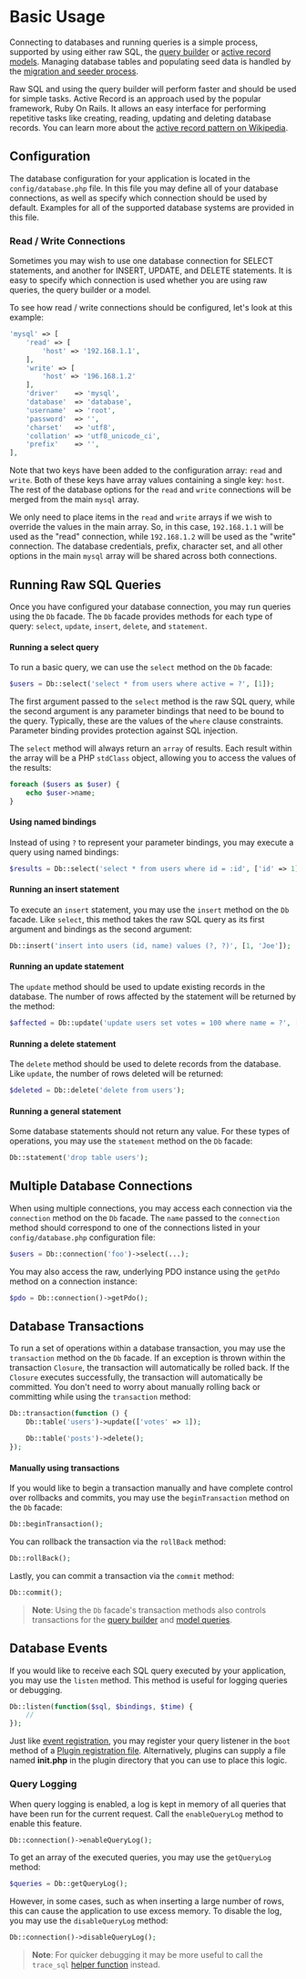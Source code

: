 # Basic Usage

Connecting to databases and running queries is a simple process, supported by using either raw SQL, the [query builder](../database/query) or [active record models](../database/model). Managing database tables and populating seed data is handled by the [migration and seeder process](../database/structure).

Raw SQL and using the query builder will perform faster and should be used for simple tasks. Active Record is an approach used by the popular framework, Ruby On Rails. It allows an easy interface for performing repetitive tasks like creating, reading, updating and deleting database records. You can learn more about the [active record pattern on Wikipedia](http://en.wikipedia.org/wiki/Active_record_pattern).

## Configuration

The database configuration for your application is located in the `config/database.php` file. In this file you may define all of your database connections, as well as specify which connection should be used by default. Examples for all of the supported database systems are provided in this file.

### Read / Write Connections

Sometimes you may wish to use one database connection for SELECT statements, and another for INSERT, UPDATE, and DELETE statements. It is easy to specify which connection is used whether you are using raw queries, the query builder or a model.

To see how read / write connections should be configured, let's look at this example:

```php
'mysql' => [
    'read' => [
        'host' => '192.168.1.1',
    ],
    'write' => [
        'host' => '196.168.1.2'
    ],
    'driver'    => 'mysql',
    'database'  => 'database',
    'username'  => 'root',
    'password'  => '',
    'charset'   => 'utf8',
    'collation' => 'utf8_unicode_ci',
    'prefix'    => '',
],
```

Note that two keys have been added to the configuration array: `read` and `write`. Both of these keys have array values containing a single key: `host`. The rest of the database options for the `read` and `write` connections will be merged from the main `mysql` array.

We only need to place items in the `read` and `write` arrays if we wish to override the values in the main array. So, in this case, `192.168.1.1` will be used as the "read" connection, while `192.168.1.2` will be used as the "write" connection. The database credentials, prefix, character set, and all other options in the main `mysql` array will be shared across both connections.

## Running Raw SQL Queries

Once you have configured your database connection, you may run queries using the `Db` facade. The `Db` facade provides methods for each type of query: `select`, `update`, `insert`, `delete`, and `statement`.

#### Running a select query

To run a basic query, we can use the `select` method on the `Db` facade:

```php
$users = Db::select('select * from users where active = ?', [1]);
```

The first argument passed to the `select` method is the raw SQL query, while the second argument is any parameter bindings that need to be bound to the query. Typically, these are the values of the `where` clause constraints. Parameter binding provides protection against SQL injection.

The `select` method will always return an `array` of results. Each result within the array will be a PHP `stdClass` object, allowing you to access the values of the results:

```php
foreach ($users as $user) {
    echo $user->name;
}
```

#### Using named bindings

Instead of using `?` to represent your parameter bindings, you may execute a query using named bindings:

```php
$results = Db::select('select * from users where id = :id', ['id' => 1]);
```

#### Running an insert statement

To execute an `insert` statement, you may use the `insert` method on the `Db` facade. Like `select`, this method takes the raw SQL query as its first argument and bindings as the second argument:

```php
Db::insert('insert into users (id, name) values (?, ?)', [1, 'Joe']);
```

#### Running an update statement

The `update` method should be used to update existing records in the database. The number of rows affected by the statement will be returned by the method:

```php
$affected = Db::update('update users set votes = 100 where name = ?', ['John']);
```

#### Running a delete statement

The `delete` method should be used to delete records from the database. Like `update`, the number of rows deleted will be returned:

```php
$deleted = Db::delete('delete from users');
```

#### Running a general statement

Some database statements should not return any value. For these types of operations, you may use the `statement` method on the `Db` facade:

```php
Db::statement('drop table users');
```

## Multiple Database Connections

When using multiple connections, you may access each connection via the `connection` method on the `Db` facade. The `name` passed to the `connection` method should correspond to one of the connections listed in your `config/database.php` configuration file:

```php
$users = Db::connection('foo')->select(...);
```

You may also access the raw, underlying PDO instance using the `getPdo` method on a connection instance:

```php
$pdo = Db::connection()->getPdo();
```

## Database Transactions

To run a set of operations within a database transaction, you may use the `transaction` method on the `Db` facade. If an exception is thrown within the transaction `Closure`, the transaction will automatically be rolled back. If the `Closure` executes successfully, the transaction will automatically be committed. You don't need to worry about manually rolling back or committing while using the `transaction` method:

```php
Db::transaction(function () {
    Db::table('users')->update(['votes' => 1]);

    Db::table('posts')->delete();
});
```

#### Manually using transactions

If you would like to begin a transaction manually and have complete control over rollbacks and commits, you may use the `beginTransaction` method on the `Db` facade:

```php
Db::beginTransaction();
```

You can rollback the transaction via the `rollBack` method:

```php
Db::rollBack();
```

Lastly, you can commit a transaction via the `commit` method:

```php
Db::commit();
```

> **Note**: Using the `Db` facade's transaction methods also controls transactions for the [query builder](../database/query) and [model queries](../database/model).

## Database Events

If you would like to receive each SQL query executed by your application, you may use the `listen` method. This method is useful for logging queries or debugging.

```php
Db::listen(function($sql, $bindings, $time) {
    //
});
```

Just like [event registration](../services/events#event-registration), you may register your query listener in the `boot` method of a [Plugin registration file](../plugin/registration#registration-methods). Alternatively, plugins can supply a file named **init.php** in the plugin directory that you can use to place this logic.

### Query Logging

When query logging is enabled, a log is kept in memory of all queries that have been run for the current request. Call the `enableQueryLog` method to enable this feature.

```php
Db::connection()->enableQueryLog();
```

To get an array of the executed queries, you may use the `getQueryLog` method:

```php
$queries = Db::getQueryLog();
```

However, in some cases, such as when inserting a large number of rows, this can cause the application to use excess memory. To disable the log, you may use the `disableQueryLog` method:

```php
Db::connection()->disableQueryLog();
```

> **Note**: For quicker debugging it may be more useful to call the `trace_sql` [helper function](../services/error-log#helpers) instead.
